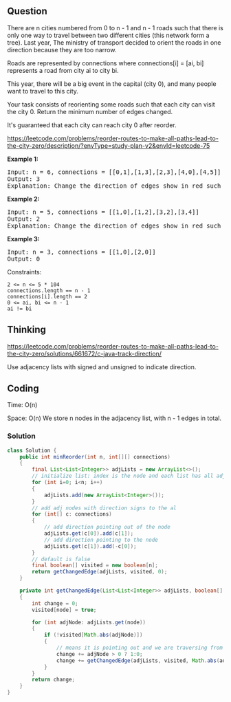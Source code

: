 ## Question
There are n cities numbered from 0 to n - 1 and n - 1 roads such that there is only one way to travel between two different cities (this network form a tree). Last year, The ministry of transport decided to orient the roads in one direction because they are too narrow.

Roads are represented by connections where connections[i] = [ai, bi] represents a road from city ai to city bi.

This year, there will be a big event in the capital (city 0), and many people want to travel to this city.

Your task consists of reorienting some roads such that each city can visit the city 0. Return the minimum number of edges changed.

It's guaranteed that each city can reach city 0 after reorder.

https://leetcode.com/problems/reorder-routes-to-make-all-paths-lead-to-the-city-zero/description/?envType=study-plan-v2&envId=leetcode-75

**Example 1:**
<pre>
Input: n = 6, connections = [[0,1],[1,3],[2,3],[4,0],[4,5]]
Output: 3
Explanation: Change the direction of edges show in red such that each node can reach the node 0 (capital).
</pre>

**Example 2:**
<pre>
Input: n = 5, connections = [[1,0],[1,2],[3,2],[3,4]]
Output: 2
Explanation: Change the direction of edges show in red such that each node can reach the node 0 (capital).
</pre>

**Example 3:**
<pre>
Input: n = 3, connections = [[1,0],[2,0]]
Output: 0
</pre>

Constraints:

    2 <= n <= 5 * 104
    connections.length == n - 1
    connections[i].length == 2
    0 <= ai, bi <= n - 1
    ai != bi



## Thinking
https://leetcode.com/problems/reorder-routes-to-make-all-paths-lead-to-the-city-zero/solutions/661672/c-java-track-direction/

Use adjacency lists with signed and unsigned to indicate direction.

## Coding
Time: O(n)

Space: O(n) We store n nodes in the adjacency list, with n - 1 edges in total.

### Solution
```java
class Solution {
    public int minReorder(int n, int[][] connections)
    {
        final List<List<Integer>> adjLists = new ArrayList<>();
        // initialize list: index is the node and each list has all adjacency nodes
        for (int i=0; i<n; i++)
        {
            adjLists.add(new ArrayList<Integer>());
        }
        // add adj nodes with direction signs to the al
        for (int[] c: connections)
        {
            // add direction pointing out of the node
            adjLists.get(c[0]).add(c[1]);
            // add direction pointing to the node
            adjLists.get(c[1]).add(-c[0]);
        }
        // default is false
        final boolean[] visited = new boolean[n];
        return getChangedEdge(adjLists, visited, 0);
    }

    private int getChangedEdge(List<List<Integer>> adjLists, boolean[] visited, int node)
    {
        int change = 0;
        visited[node] = true;

        for (int adjNode: adjLists.get(node))
        {
            if (!visited[Math.abs(adjNode)])
            {
                // means it is pointing out and we are traversing from 0 out, we want the direction to point to the node so it reaches the 0 ultimately
                change += adjNode > 0 ? 1:0;
                change += getChangedEdge(adjLists, visited, Math.abs(adjNode));
            }
        }
        return change;
    }
}
```
